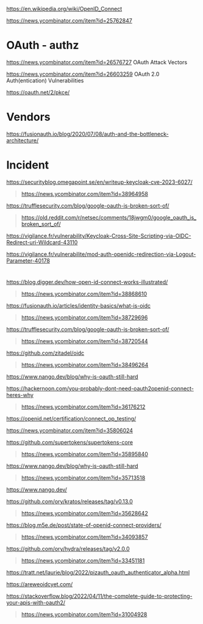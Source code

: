 https://en.wikipedia.org/wiki/OpenID_Connect

https://news.ycombinator.com/item?id=25762847

# OAuth - authz
https://news.ycombinator.com/item?id=26576727 OAuth Attack Vectors

https://news.ycombinator.com/item?id=26603259 OAuth 2.0 Auth(entication) Vulnerabilities

https://oauth.net/2/pkce/

# Vendors
https://fusionauth.io/blog/2020/07/08/auth-and-the-bottleneck-architecture/

# Incident
https://securityblog.omegapoint.se/en/writeup-keycloak-cve-2023-6027/
> https://news.ycombinator.com/item?id=38964958

https://trufflesecurity.com/blog/google-oauth-is-broken-sort-of/
> https://old.reddit.com/r/netsec/comments/18jwgm0/google_oauth_is_broken_sort_of/

https://vigilance.fr/vulnerability/Keycloak-Cross-Site-Scripting-via-OIDC-Redirect-uri-Wildcard-43110

https://vigilance.fr/vulnerabilite/mod-auth-openidc-redirection-via-Logout-Parameter-40178

#
https://blog.digger.dev/how-open-id-connect-works-illustrated/
> https://news.ycombinator.com/item?id=38868610

https://fusionauth.io/articles/identity-basics/what-is-oidc
> https://news.ycombinator.com/item?id=38729696

https://trufflesecurity.com/blog/google-oauth-is-broken-sort-of/
> https://news.ycombinator.com/item?id=38720544

https://github.com/zitadel/oidc
> https://news.ycombinator.com/item?id=38496264

https://www.nango.dev/blog/why-is-oauth-still-hard

https://hackernoon.com/you-probably-dont-need-oauth2openid-connect-heres-why
> https://news.ycombinator.com/item?id=36176212

https://openid.net/certification/connect_op_testing/

https://news.ycombinator.com/item?id=35806024

https://github.com/supertokens/supertokens-core
> https://news.ycombinator.com/item?id=35895840

https://www.nango.dev/blog/why-is-oauth-still-hard
> https://news.ycombinator.com/item?id=35713518

https://www.nango.dev/

https://github.com/ory/kratos/releases/tag/v0.13.0
> https://news.ycombinator.com/item?id=35628642

https://blog.m5e.de/post/state-of-openid-connect-providers/
> https://news.ycombinator.com/item?id=34093857

https://github.com/ory/hydra/releases/tag/v2.0.0
> https://news.ycombinator.com/item?id=33451181

https://tratt.net/laurie/blog/2022/pizauth_oauth_authenticator_alpha.html

https://areweoidcyet.com/

https://stackoverflow.blog/2022/04/11/the-complete-guide-to-protecting-your-apis-with-oauth2/
> https://news.ycombinator.com/item?id=31004928
